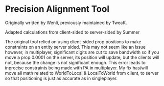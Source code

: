 # Precision Alignment Tool
Originally written by Wenli, previously maintained by TweaK.

Adapted calculations from client-sided to server-sided by Summer

The original tool relied on using client-sided prop positions to make constraints on an entity server sided. This may not seem like an issue however, in multiplayer, significant digits are cut to save bandwidth so if you move a prop 0.0001 on the server, its position will update, but the clients will not, because the change is not significant enough. This error leads to inprecise constraints being made with PA in multiplayer. My fix has/will move all math related to WorldToLocal & LocalToWorld from client, to server so that positioning is just as accurate as in singleplayer.
